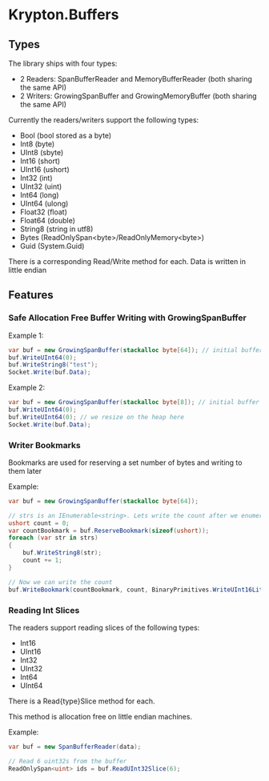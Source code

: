 # Krypton.Buffers

## Types

The library ships with four types: 
 * 2 Readers: SpanBufferReader and MemoryBufferReader (both sharing the same API)
 * 2 Writers: GrowingSpanBuffer and GrowingMemoryBuffer (both sharing the same API)

Currently the readers/writers support the following types:

 * Bool (bool stored as a byte)
 * Int8 (byte)
 * UInt8 (sbyte)
 * Int16 (short)
 * UInt16 (ushort)
 * Int32 (int)
 * UInt32 (uint)
 * Int64 (long)
 * UInt64 (ulong)
 * Float32 (float)
 * Float64 (double)
 * String8 (string in utf8)
 * Bytes (ReadOnlySpan\<byte\>/ReadOnlyMemory\<byte\>)
 * Guid (System.Guid)

There is a corresponding Read/Write method for each. Data is written in little endian

## Features

### Safe Allocation Free Buffer Writing with GrowingSpanBuffer
Example 1:
```cs
var buf = new GrowingSpanBuffer(stackalloc byte[64]); // initial buffer exists on the stack
buf.WriteUInt64(0);
buf.WriteString8("test");
Socket.Write(buf.Data);
```

Example 2:
```cs
var buf = new GrowingSpanBuffer(stackalloc byte[8]); // initial buffer exists on the stack
buf.WriteUInt64(0);
buf.WriteUInt64(0); // we resize on the heap here
Socket.Write(buf.Data);
```

### Writer Bookmarks

Bookmarks are used for reserving a set number of bytes and writing to them later

Example:
```cs
var buf = new GrowingSpanBuffer(stackalloc byte[64]);

// strs is an IEnumerable<string>. Lets write the count after we enumerate through it
ushort count = 0;
var countBookmark = buf.ReserveBookmark(sizeof(ushort));
foreach (var str in strs)
{
    buf.WriteString8(str);
    count += 1;
}

// Now we can write the count
buf.WriteBookmark(countBookmark, count, BinaryPrimitives.WriteUInt16LittleEndian);
```

### Reading Int Slices

The readers support reading slices of the following types:

 * Int16
 * UInt16
 * Int32
 * UInt32
 * Int64
 * UInt64

There is a Read{type}Slice method for each.

This method is allocation free on little endian machines.

Example:
```cs
var buf = new SpanBufferReader(data);

// Read 6 uint32s from the buffer
ReadOnlySpan<uint> ids = buf.ReadUInt32Slice(6);
```
